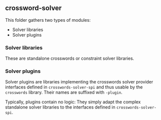 ## crossword-solver

This folder gathers two types of modules:

- Solver libraries
- Solver plugins

### Solver libraries

These are standalone crosswords or constraint solver libraries.

### Solver plugins

Solver plugins are libraries implementing the crosswords solver provider interfaces defined in
`crosswords-solver-spi` and thus usable by the `crosswords` library. Their names are suffixed
with `-plugin`.

Typically, plugins contain no logic: They simply adapt the complex standalone solver libraries to
the interfaces defined in `crosswords-solver-spi`.